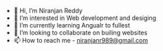 - 👋 Hi, I’m Niranjan Reddy
- 👀 I’m interested in Web development and desiging
- 🌱 I’m currently learning Angualr to fullest
- 💞️ I’m looking to collaborate on builing websites
- 📫 How to reach me - niranjanr989@gmail.com

<!---
niranjanr989/niranjanr989 is a ✨ special ✨ repository because its `README.md` (this file) appears on your GitHub profile.
You can click the Preview link to take a look at your changes.
--->
